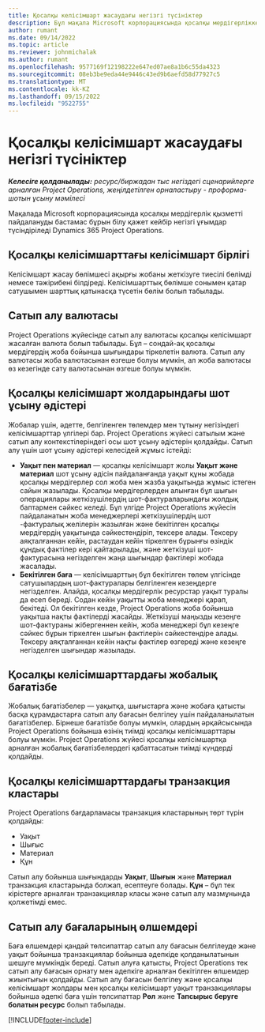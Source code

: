 ```yaml
---
title: Қосалқы келісімшарт жасаудағы негізгі түсініктер
description: Бұл мақала Microsoft корпорациясында қосалқы мердігерлікке қолданылатын кейбір негізгі ұғымдарды түсіндіреді Dynamics 365 Project Operations.
author: rumant
ms.date: 09/14/2022
ms.topic: article
ms.reviewer: johnmichalak
ms.author: rumant
ms.openlocfilehash: 9577169f12198222e647ed07ae8a1b6c55da4323
ms.sourcegitcommit: 08eb3be9eda44e9446c43ed9b6aefd58d77927c5
ms.translationtype: MT
ms.contentlocale: kk-KZ
ms.lasthandoff: 09/15/2022
ms.locfileid: "9522755"
---
```

# <a name="key-concepts-in-subcontracting"></a>Қосалқы келісімшарт жасаудағы негізгі түсініктер


_**Келесіге қолданылады:** ресурс/биржадан тыс негіздегі сценарийлерге арналған Project Operations, жеңілдетілген орналастыру - проформа-шотын ұсыну мәмілесі_

Мақалада Microsoft корпорациясында қосалқы мердігерлік қызметті пайдалануды бастамас бұрын білу қажет кейбір негізгі ұғымдар түсіндіріледі Dynamics 365 Project Operations.

## <a name="contracting-unit-on-the-subcontract"></a>Қосалқы келісімшарттағы келісімшарт бірлігі

Келісімшарт жасау бөлімшесі ақырғы жобаны жеткізуге тиесілі бөлімді немесе тәжірибені білдіреді. Келісімшарттық бөлімше сонымен қатар сатушымен шарттық қатынасқа түсетін бөлім болып табылады.

## <a name="purchase-currency"></a>Сатып алу валютасы

Project Operations жүйесінде сатып алу валютасы қосалқы келісімшарт жасалған валюта болып табылады. Бұл – сондай-ақ қосалқы мердігердің жоба бойынша шығындары тіркелетін валюта. Сатып алу валютасы жоба валютасынан өзгеше болуы мүмкін, ал жоба валютасы өз кезегінде сату валютасынан өзгеше болуы мүмкін.

## <a name="billing-methods-on-subcontract-lines"></a>Қосалқы келісімшарт жолдарындағы шот ұсыну әдістері

Жобалар үшін, әдетте, белгіленген төлемдер мен тұтыну негізіндегі келісімшарттар үлгілері бар. Project Operations жүйесі сатылым және сатып алу контекстілеріндегі осы шот ұсыну әдістерін қолдайды. Сатып алу үшін шот ұсыну әдістері келесідей жұмыс істейді:

- **Уақыт пен материал** — қосалқы келісімшарт жолы **Уақыт және материал** шот ұсыну әдісін пайдаланғанда уақыт құны жобада қосалқы мердігерлер сол жоба мен жазба уақытында жұмыс істеген сайын жазылады. Қосалқы мердігерлерден алынған бұл шығын операциялары жеткізушілердің шот-фактураларындағы жолдық баптармен сәйкес келеді. Бұл үлгіде Project Operations жүйесін пайдаланатын жоба менеджерлері жеткізушілердің шот -фактуралық желілерін жазылған және бекітілген қосалқы мердігердің уақытында сәйкестендіріп, тексере алады. Тексеру аяқталғаннан кейін, растаудан кейін тіркелген бұрынғы өзіндік құндық фактілер кері қайтарылады, және жеткізуші шот-фактурасына негізделген жаңа шығындар фактілері жобада жасалады.
- **Бекітілген баға** — келісімшарттың бұл бекітілген төлем үлгісінде сатушылардың шот-фактуралары белгіленген кезеңдерге негізделген. Алайда, қосалқы мердігерлік ресурстар уақыт туралы да есеп береді. Содан кейін уақытты жоба менеджері қарап, бекітеді. Ол бекітілген кезде, Project Operations жоба бойынша уақытша нақты фактілерді жасайды. Жеткізуші маңызды кезеңге шот-фактураны жібергеннен кейін, жоба менеджері бұл кезеңге сәйкес бұрын тіркелген шығын фактілерін сәйкестендіре алады. Тексеру аяқталғаннан кейін нақты фактілер өзгереді және кезеңге негізделген шығындар жазылады.

## <a name="project-price-lists-on-subcontracts"></a>Қосалқы келісімшарттардағы жобалық бағатізбе

Жобалық бағатізбелер — уақытқа, шығыстарға және жобаға қатысты басқа құрамдастарға сатып алу бағасын белгілеу үшін пайдаланылатын бағатізбелер. Бірнеше бағатізбе болуы мүмкін, олардың әрқайсысында Project Operations бойынша өзінің тиімді қосалқы келісімшарттары болуы мүмкін. Project Operations жүйесі қосалқы келісімшартқа арналған жобалық бағатізбелердегі қабаттасатын тиімді күндерді қолдайды.

## <a name="transaction-classes-on-subcontracts"></a>Қосалқы келісімшарттардағы транзакция кластары

Project Operations бағдарламасы транзакция кластарының төрт түрін қолдайды:

- Уақыт
- Шығыс
- Материал
- Құн

Сатып алу бойынша шығындарды **Уақыт**, **Шығын** және **Материал** транзакция кластарында болжап, есептеуге болады. **Құн** – бұл тек кірістерге арналған транзакциялар класы және сатып алу мазмұнында қолжетімді емес.

## <a name="purchase-pricing-dimensions"></a>Сатып алу бағаларының өлшемдері

Баға өлшемдері қандай төлсипаттар сатып алу бағасын белгілеуде және уақыт бойынша транзакциялар бойынша әдепкіде қолданылатынын шешуге мүмкіндік береді. Сатып алуға қатысты, Project Operations тек сатып алу бағасын орнату мен әдепкіге арналған бекітілген өлшемдер жиынтығын қолдайды. Сатып алу бағасын белгілеу және қосалқы келісімшарт жолдары мен қосалқы келісімшарт уақыт транзакциялары бойынша әдепкі баға үшін төлсипаттар **Рөл** және **Тапсырыс беруге болатын ресурс** болып табылады.

[!INCLUDE[footer-include](../../includes/footer-banner.md)]
